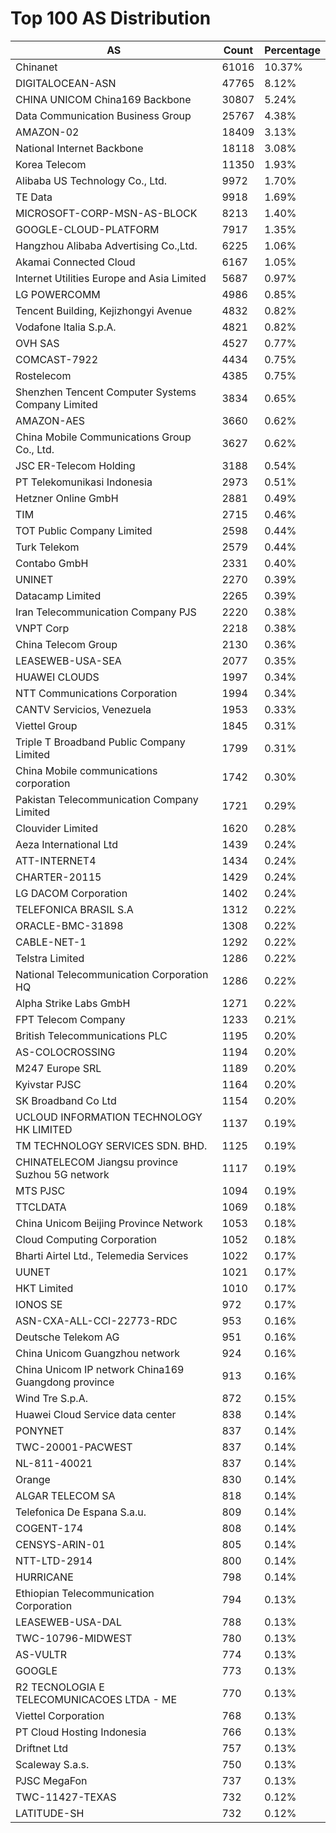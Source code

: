 # Top 100 AS Distribution
| AS | Count | Percentage |
|----|----|----|
| Chinanet | 61016 | 10.37% |
| DIGITALOCEAN-ASN | 47765 | 8.12% |
| CHINA UNICOM China169 Backbone | 30807 | 5.24% |
| Data Communication Business Group | 25767 | 4.38% |
| AMAZON-02 | 18409 | 3.13% |
| National Internet Backbone | 18118 | 3.08% |
| Korea Telecom | 11350 | 1.93% |
| Alibaba US Technology Co., Ltd. | 9972 | 1.70% |
| TE Data | 9918 | 1.69% |
| MICROSOFT-CORP-MSN-AS-BLOCK | 8213 | 1.40% |
| GOOGLE-CLOUD-PLATFORM | 7917 | 1.35% |
| Hangzhou Alibaba Advertising Co.,Ltd. | 6225 | 1.06% |
| Akamai Connected Cloud | 6167 | 1.05% |
| Internet Utilities Europe and Asia Limited | 5687 | 0.97% |
| LG POWERCOMM | 4986 | 0.85% |
| Tencent Building, Kejizhongyi Avenue | 4832 | 0.82% |
| Vodafone Italia S.p.A. | 4821 | 0.82% |
| OVH SAS | 4527 | 0.77% |
| COMCAST-7922 | 4434 | 0.75% |
| Rostelecom | 4385 | 0.75% |
| Shenzhen Tencent Computer Systems Company Limited | 3834 | 0.65% |
| AMAZON-AES | 3660 | 0.62% |
| China Mobile Communications Group Co., Ltd. | 3627 | 0.62% |
| JSC ER-Telecom Holding | 3188 | 0.54% |
| PT Telekomunikasi Indonesia | 2973 | 0.51% |
| Hetzner Online GmbH | 2881 | 0.49% |
| TIM | 2715 | 0.46% |
| TOT Public Company Limited | 2598 | 0.44% |
| Turk Telekom | 2579 | 0.44% |
| Contabo GmbH | 2331 | 0.40% |
| UNINET | 2270 | 0.39% |
| Datacamp Limited | 2265 | 0.39% |
| Iran Telecommunication Company PJS | 2220 | 0.38% |
| VNPT Corp | 2218 | 0.38% |
| China Telecom Group | 2130 | 0.36% |
| LEASEWEB-USA-SEA | 2077 | 0.35% |
| HUAWEI CLOUDS | 1997 | 0.34% |
| NTT Communications Corporation | 1994 | 0.34% |
| CANTV Servicios, Venezuela | 1953 | 0.33% |
| Viettel Group | 1845 | 0.31% |
| Triple T Broadband Public Company Limited | 1799 | 0.31% |
| China Mobile communications corporation | 1742 | 0.30% |
| Pakistan Telecommunication Company Limited | 1721 | 0.29% |
| Clouvider Limited | 1620 | 0.28% |
| Aeza International Ltd | 1439 | 0.24% |
| ATT-INTERNET4 | 1434 | 0.24% |
| CHARTER-20115 | 1429 | 0.24% |
| LG DACOM Corporation | 1402 | 0.24% |
| TELEFONICA BRASIL S.A | 1312 | 0.22% |
| ORACLE-BMC-31898 | 1308 | 0.22% |
| CABLE-NET-1 | 1292 | 0.22% |
| Telstra Limited | 1286 | 0.22% |
| National Telecommunication Corporation HQ | 1286 | 0.22% |
| Alpha Strike Labs GmbH | 1271 | 0.22% |
| FPT Telecom Company | 1233 | 0.21% |
| British Telecommunications PLC | 1195 | 0.20% |
| AS-COLOCROSSING | 1194 | 0.20% |
| M247 Europe SRL | 1189 | 0.20% |
| Kyivstar PJSC | 1164 | 0.20% |
| SK Broadband Co Ltd | 1154 | 0.20% |
| UCLOUD INFORMATION TECHNOLOGY HK LIMITED | 1137 | 0.19% |
| TM TECHNOLOGY SERVICES SDN. BHD. | 1125 | 0.19% |
| CHINATELECOM Jiangsu province Suzhou 5G network | 1117 | 0.19% |
| MTS PJSC | 1094 | 0.19% |
| TTCLDATA | 1069 | 0.18% |
| China Unicom Beijing Province Network | 1053 | 0.18% |
| Cloud Computing Corporation | 1052 | 0.18% |
| Bharti Airtel Ltd., Telemedia Services | 1022 | 0.17% |
| UUNET | 1021 | 0.17% |
| HKT Limited | 1010 | 0.17% |
| IONOS SE | 972 | 0.17% |
| ASN-CXA-ALL-CCI-22773-RDC | 953 | 0.16% |
| Deutsche Telekom AG | 951 | 0.16% |
| China Unicom Guangzhou network | 924 | 0.16% |
| China Unicom IP network China169 Guangdong province | 913 | 0.16% |
| Wind Tre S.p.A. | 872 | 0.15% |
| Huawei Cloud Service data center | 838 | 0.14% |
| PONYNET | 837 | 0.14% |
| TWC-20001-PACWEST | 837 | 0.14% |
| NL-811-40021 | 837 | 0.14% |
| Orange | 830 | 0.14% |
| ALGAR TELECOM SA | 818 | 0.14% |
| Telefonica De Espana S.a.u. | 809 | 0.14% |
| COGENT-174 | 808 | 0.14% |
| CENSYS-ARIN-01 | 805 | 0.14% |
| NTT-LTD-2914 | 800 | 0.14% |
| HURRICANE | 798 | 0.14% |
| Ethiopian Telecommunication Corporation | 794 | 0.13% |
| LEASEWEB-USA-DAL | 788 | 0.13% |
| TWC-10796-MIDWEST | 780 | 0.13% |
| AS-VULTR | 774 | 0.13% |
| GOOGLE | 773 | 0.13% |
| R2 TECNOLOGIA E TELECOMUNICACOES LTDA - ME | 770 | 0.13% |
| Viettel Corporation | 768 | 0.13% |
| PT Cloud Hosting Indonesia | 766 | 0.13% |
| Driftnet Ltd | 757 | 0.13% |
| Scaleway S.a.s. | 750 | 0.13% |
| PJSC MegaFon | 737 | 0.13% |
| TWC-11427-TEXAS | 732 | 0.12% |
| LATITUDE-SH | 732 | 0.12% |
